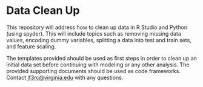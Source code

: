 # Data Clean Up

This repository will address how to clean up data in R Studio and Python (using spyder). This will include topics such as removing missing data values, encoding dummy variables, splitting a data into test and train sets, and feature scaling.

The templates provided should be used as first steps in order to clean up an initial data set before continuing with modeling or any other analysis. The provided supporting documents should be used as code frameworks. Contact jf3rc@virginia.edu with any questions.

